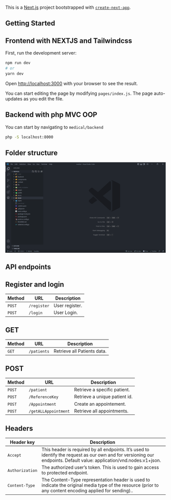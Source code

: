 This is a [Next.js](https://nextjs.org/) project bootstrapped with [`create-next-app`](https://github.com/vercel/next.js/tree/canary/packages/create-next-app).

## Getting Started

## Frontend with NEXTJS and Tailwindcss

First, run the development server:

```bash
npm run dev
# or
yarn dev
```

Open [http://localhost:3000](http://localhost:3000) with your browser to see the result.

You can start editing the page by modifying `pages/index.js`. The page auto-updates as you edit the file.

## Backend with php MVC OOP

You can start by navigating to `medical/backend`

```bash
php -S localhost:8000
```

## Folder structure

![Alt text](<public/Screenshot%20(53).png>)

## API endpoints

## Register and login

| Method | URL             | Description      |
| ------ | --------------- | ---------------- |
| `POST` | `/register`     | User register. |
| `POST` | `/login`        | User Login.    |


## GET

| Method | URL                  | Description                         |
| ------ | -------------------- | ----------------------------------- |
| `GET`  | `/patients`          | Retrieve all Patients data.             |

## POST

| Method | URL                   | Description                             |
| ------ | --------------------- | --------------------------------------- |
| `POST` | `/patient`            | Retrieve a specific patient.            |
| `POST` | `/ReferenceKey`       | Retrieve a unique patient id.           |
| `POST` | `/Appointment`        | Create an appointement.                 |
| `POST` | `/getALLAppointment`  | Retrieve all appointments.              |

## Headers

| Header key     |                         Description                             |
| ------         | ----------------------------------------------------------------|
| `Accept`       | This header is required by all endpoints. It’s used to identify the request as our own and for versioning our endpoints. Default value: application/vnd.nodes.v1+json.|
| `Authorization`| The authorized user’s token. This is used to gain access to protected endpoint.|
| `Content-Type` | The Content-Type representation header is used to indicate the original media type of the resource (prior to any content encoding applied for sending)..|




